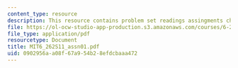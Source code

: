 ```yaml
---
content_type: resource
description: This resource contains problem set readings assingments chapter 1.
file: https://ol-ocw-studio-app-production.s3.amazonaws.com/courses/6-262-discrete-stochastic-processes-spring-2011/0902956aa08f67a954b28efdcbaaa472_MIT6_262S11_assn01.pdf
file_type: application/pdf
resourcetype: Document
title: MIT6_262S11_assn01.pdf
uid: 0902956a-a08f-67a9-54b2-8efdcbaaa472
---
```

